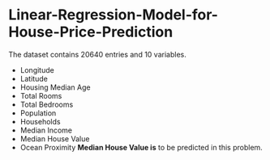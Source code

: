 # Linear-Regression-Model-for-House-Price-Prediction

The dataset contains 20640 entries and 10 variables.

* Longitude
* Latitude
* Housing Median Age
* Total Rooms
* Total Bedrooms
* Population
* Households
* Median Income
* Median House Value
* Ocean Proximity
**Median House Value is** to be predicted in this problem.
